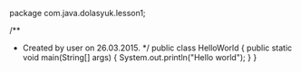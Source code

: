 package com.java.dolasyuk.lesson1;

/**
 * Created by user on 26.03.2015.
 */
public class HelloWorld {
    public static void main(String[] args) {
        System.out.println("Hello world");
        }
    }

